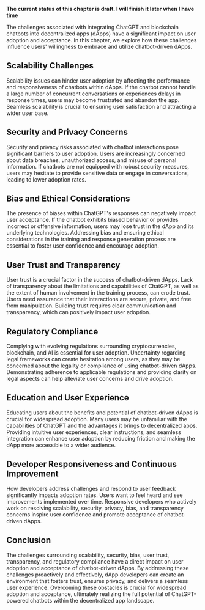**The current status of this chapter is draft. I will finish it later when I have time**

The challenges associated with integrating ChatGPT and blockchain chatbots into decentralized apps (dApps) have a significant impact on user adoption and acceptance. In this chapter, we explore how these challenges influence users' willingness to embrace and utilize chatbot-driven dApps.

**Scalability Challenges**
--------------------------

Scalability issues can hinder user adoption by affecting the performance and responsiveness of chatbots within dApps. If the chatbot cannot handle a large number of concurrent conversations or experiences delays in response times, users may become frustrated and abandon the app. Seamless scalability is crucial to ensuring user satisfaction and attracting a wider user base.

**Security and Privacy Concerns**
---------------------------------

Security and privacy risks associated with chatbot interactions pose significant barriers to user adoption. Users are increasingly concerned about data breaches, unauthorized access, and misuse of personal information. If chatbots are not equipped with robust security measures, users may hesitate to provide sensitive data or engage in conversations, leading to lower adoption rates.

**Bias and Ethical Considerations**
-----------------------------------

The presence of biases within ChatGPT's responses can negatively impact user acceptance. If the chatbot exhibits biased behavior or provides incorrect or offensive information, users may lose trust in the dApp and its underlying technologies. Addressing bias and ensuring ethical considerations in the training and response generation process are essential to foster user confidence and encourage adoption.

**User Trust and Transparency**
-------------------------------

User trust is a crucial factor in the success of chatbot-driven dApps. Lack of transparency about the limitations and capabilities of ChatGPT, as well as the extent of human involvement in the training process, can erode trust. Users need assurance that their interactions are secure, private, and free from manipulation. Building trust requires clear communication and transparency, which can positively impact user adoption.

**Regulatory Compliance**
-------------------------

Complying with evolving regulations surrounding cryptocurrencies, blockchain, and AI is essential for user adoption. Uncertainty regarding legal frameworks can create hesitation among users, as they may be concerned about the legality or compliance of using chatbot-driven dApps. Demonstrating adherence to applicable regulations and providing clarity on legal aspects can help alleviate user concerns and drive adoption.

**Education and User Experience**
---------------------------------

Educating users about the benefits and potential of chatbot-driven dApps is crucial for widespread adoption. Many users may be unfamiliar with the capabilities of ChatGPT and the advantages it brings to decentralized apps. Providing intuitive user experiences, clear instructions, and seamless integration can enhance user adoption by reducing friction and making the dApp more accessible to a wider audience.

**Developer Responsiveness and Continuous Improvement**
-------------------------------------------------------

How developers address challenges and respond to user feedback significantly impacts adoption rates. Users want to feel heard and see improvements implemented over time. Responsive developers who actively work on resolving scalability, security, privacy, bias, and transparency concerns inspire user confidence and promote acceptance of chatbot-driven dApps.

Conclusion
----------

The challenges surrounding scalability, security, bias, user trust, transparency, and regulatory compliance have a direct impact on user adoption and acceptance of chatbot-driven dApps. By addressing these challenges proactively and effectively, dApp developers can create an environment that fosters trust, ensures privacy, and delivers a seamless user experience. Overcoming these obstacles is crucial for widespread adoption and acceptance, ultimately realizing the full potential of ChatGPT-powered chatbots within the decentralized app landscape.
